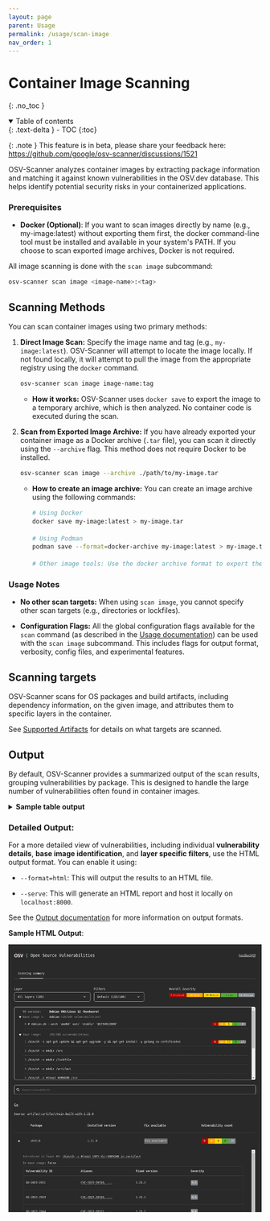 ```yaml
---
layout: page
parent: Usage
permalink: /usage/scan-image
nav_order: 1
---
```


# Container Image Scanning

{: .no_toc }

<details open markdown="block">
  <summary>
    Table of contents
  </summary>
  {: .text-delta }
- TOC
{:toc}
</details>

{: .note }
This feature is in beta, please share your feedback here: <https://github.com/google/osv-scanner/discussions/1521>

OSV-Scanner analyzes container images by extracting package information and matching it against known vulnerabilities in the OSV.dev database. This helps identify potential security risks in your containerized applications.

### Prerequisites

- **Docker (Optional)**: If you want to scan images directly by name (e.g., my-image:latest) without exporting them first, the docker command-line tool must be installed and available in your system's PATH. If you choose to scan exported image archives, Docker is not required.

All image scanning is done with the `scan image` subcommand:

```bash
osv-scanner scan image <image-name>:<tag>
```

## Scanning Methods

You can scan container images using two primary methods:

1. **Direct Image Scan:** Specify the image name and tag (e.g., `my-image:latest`). OSV-Scanner will attempt to locate the image locally. If not found locally, it will attempt to pull the image from the appropriate registry using the `docker` command.

   ```bash
   osv-scanner scan image image-name:tag
   ```

   - **How it works:** OSV-Scanner uses `docker save` to export the image to a temporary archive, which is then analyzed. No container code is executed during the scan.

2. **Scan from Exported Image Archive:** If you have already exported your container image as a Docker archive (`.tar` file), you can scan it directly using the `--archive` flag. This method does not require Docker to be installed.

   ```bash
   osv-scanner scan image --archive ./path/to/my-image.tar
   ```

   - **How to create an image archive:** You can create an image archive using the following commands:

     ```bash
     # Using Docker
     docker save my-image:latest > my-image.tar

     # Using Podman
     podman save --format=docker-archive my-image:latest > my-image.tar

     # Other image tools: Use the docker archive format to export the tar
     ```

### Usage Notes

- **No other scan targets:** When using `scan image`, you cannot specify other scan targets (e.g., directories or lockfiles).

- **Configuration Flags:** All the global configuration flags available for the `scan` command (as described in the [Usage documentation](./usage.md)) can be used with the `scan image` subcommand. This includes flags for output format, verbosity, config files, and experimental features.

## Scanning targets

OSV-Scanner scans for OS packages and build artifacts, including dependency information, on the given image, and attributes them to specific layers in the container.

See [Supported Artifacts](./supported_languages_and_lockfiles.md#supported-artifacts) for details on what targets are scanned.

## Output

By default, OSV-Scanner provides a summarized output of the scan results, grouping vulnerabilities by package. This is designed to handle the large number of vulnerabilities often found in container images.

<details markdown="1">
<summary><b>Sample table output</b></summary>

```bash
Container Scanning Result (Debian GNU/Linux 12 (bookworm)):
Total 20 packages affected by 105 vulnerabilities (7 Critical, 14 High, 19 Medium, 1 Low, 64 Unknown) from 2 ecosystems.
54 vulnerabilities have fixes available.

Go
╭─────────────────────────────────────────────────────────────────────────────────────────────╮
│ Source:artifact:artifact/tester-built-with-1-21-0                                           │
├─────────┬───────────────────┬───────────────┬────────────┬──────────────────┬───────────────┤
│ PACKAGE │ INSTALLED VERSION │ FIX AVAILABLE │ VULN COUNT │ INTRODUCED LAYER │ IN BASE IMAGE │
├─────────┼───────────────────┼───────────────┼────────────┼──────────────────┼───────────────┤
│ stdlib  │ 1.21.0            │ Fix Available │         20 │ # 8 Layer        │ --            │
╰─────────┴───────────────────┴───────────────┴────────────┴──────────────────┴───────────────╯
╭─────────────────────────────────────────────────────────────────────────────────────────────────────────────────╮
│ Source:artifact:src/tester                                                                                      │
├─────────────────────────────┬───────────────────┬───────────────┬────────────┬──────────────────┬───────────────┤
│ PACKAGE                     │ INSTALLED VERSION │ FIX AVAILABLE │ VULN COUNT │ INTRODUCED LAYER │ IN BASE IMAGE │
├─────────────────────────────┼───────────────────┼───────────────┼────────────┼──────────────────┼───────────────┤
│ github.com/gogo/protobuf    │ 1.3.1             │ Fix Available │          1 │ # 9 Layer        │ --            │
│ github.com/ipfs/go-bitfield │ 1.0.0             │ Fix Available │          1 │ # 9 Layer        │ --            │
│ stdlib                      │ 1.19.8            │ Fix Available │         25 │ # 9 Layer        │ --            │
╰─────────────────────────────┴───────────────────┴───────────────┴────────────┴──────────────────┴───────────────╯
Debian:12
╭───────────────────────────────────────────────────────────────────────────────────────────────────────────╮
│ Source:os:var/lib/dpkg/status                                                                             │
├─────────────┬───────────────────┬─────────────────────────┬────────────┬──────────────────┬───────────────┤
│ PACKAGE     │ INSTALLED VERSION │ FIX AVAILABLE           │ VULN COUNT │ INTRODUCED LAYER │ IN BASE IMAGE │
├─────────────┼───────────────────┼─────────────────────────┼────────────┼──────────────────┼───────────────┤
│ aom         │ 3.6.0-1+deb12u1   │ No fix available        │          2 │ # 1 Layer        │ --            │
...
│ zlib        │ 1:1.2.13.dfsg-1   │ No fix available        │          1 │ # 0 Layer        │ debian        │
╰─────────────┴───────────────────┴─────────────────────────┴────────────┴──────────────────┴───────────────╯

Filtered Vulnerabilities:
╭─────────────┬───────────┬───────────────────────┬─────────────────────┬────────────────╮
│ PACKAGE     │ ECOSYSTEM │ INSTALLED VERSION     │ FILTERED VULN COUNT │ FILTER REASONS │
├─────────────┼───────────┼───────────────────────┼─────────────────────┼────────────────┤
│ apt         │ Debian:12 │ 2.6.1                 │                   1 │ Unimportant    │
│ binutils    │ Debian:12 │ 2.40-2                │                   8 │ Unimportant    │
...
│ util-linux  │ Debian:12 │ 2.38.1-5+deb12u2      │                   1 │ Unimportant    │
╰─────────────┴───────────┴───────────────────────┴─────────────────────┴────────────────╯
```

</details>

### Detailed Output:

For a more detailed view of vulnerabilities, including individual **vulnerability details**, **base image identification**, and **layer specific filters**, use the HTML output format. You can enable it using:

- `--format=html`: This will output the results to an HTML file.

- `--serve`: This will generate an HTML report and host it locally on `localhost:8000`.

See the [Output documentation](./output.md) for more information on output formats.

**Sample HTML Output**:

![Screenshot of HTML output for container image scanning](./images/html-container-output.png)
